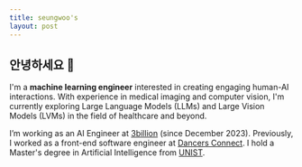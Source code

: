 ```yaml
---
title: seungwoo's
layout: post
---
```


## 안녕하세요 👋

I'm a **machine learning engineer** interested in creating engaging human-AI interactions. With experience in medical imaging and computer vision, I'm currently exploring Large Language Models (LLMs) and Large Vision Models (LVMs) in the field of healthcare and beyond.

I’m working as an AI Engineer at [3billion](https://3billion.io) (since December 2023). Previously, I worked as a front-end software engineer at [Dancers Connect](https://www.dancers-connect.com/). I hold a Master's degree in Artificial Intelligence from [UNIST](https://www.unist.ac.kr/).
